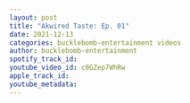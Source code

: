 ```yaml
---
layout: post
title: "Akwired Taste: Ep. 01"
date: 2021-12-13
categories: bucklebomb-entertainment videos
author: bucklebomb-entertainment
spotify_track_id: 
youtube_video_id: c0GZep7WhRw
apple_track_id: 
youtube_metadata: 
---
```

